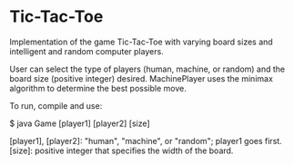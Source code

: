 Tic-Tac-Toe
===========

Implementation of the game Tic-Tac-Toe with varying board sizes and intelligent and random computer players.

User can select the type of players (human, machine, or random) and the board size (positive integer) desired. MachinePlayer uses the minimax algorithm to determine the best possible move.

To run, compile and use:  

  $ java Game [player1] [player2] [size]  

[player1], [player2]: "human", "machine", or "random"; player1 goes first.  
[size]: positive integer that specifies the width of the board.
